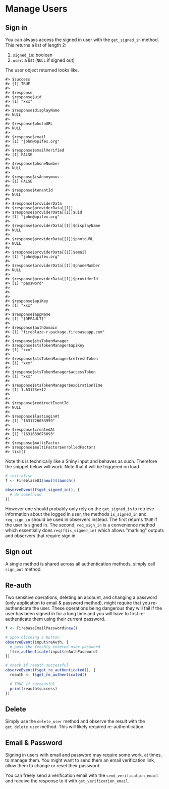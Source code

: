 # Manage Users

## Sign in

You can always access the signed in user with the `get_signed_in` method. This returns a list of length 2:

1. `signed_in`: boolean
2. `user`: a list (`NULL` if signed out)

The user object returned looks like.

```{r, echo = FALSE}
#> $success
#> [1] TRUE
#> 
#> $response
#> $response$uid
#> [1] "xxx"
#> 
#> $response$displayName
#> NULL
#> 
#> $response$photoURL
#> NULL
#> 
#> $response$email
#> [1] "john@opifex.org"
#> 
#> $response$emailVerified
#> [1] FALSE
#> 
#> $response$phoneNumber
#> NULL
#> 
#> $response$isAnonymous
#> [1] FALSE
#> 
#> $response$tenantId
#> NULL
#> 
#> $response$providerData
#> $response$providerData[[1]]
#> $response$providerData[[1]]$uid
#> [1] "john@opifex.org"
#> 
#> $response$providerData[[1]]$displayName
#> NULL
#> 
#> $response$providerData[[1]]$photoURL
#> NULL
#> 
#> $response$providerData[[1]]$email
#> [1] "john@opifex.org"
#> 
#> $response$providerData[[1]]$phoneNumber
#> NULL
#> 
#> $response$providerData[[1]]$providerId
#> [1] "password"
#> 
#> 
#> 
#> $response$apiKey
#> [1] "xxx"
#> 
#> $response$appName
#> [1] "[DEFAULT]"
#> 
#> $response$authDomain
#> [1] "fireblaze-r-package.firebaseapp.com"
#> 
#> $response$stsTokenManager
#> $response$stsTokenManager$apiKey
#> [1] "xxx"
#> 
#> $response$stsTokenManager$refreshToken
#> [1] "xxx"
#> 
#> $response$stsTokenManager$accessToken
#> [1] "xxx"
#> 
#> $response$stsTokenManager$expirationTime
#> [1] 1.63173e+12
#> 
#> 
#> $response$redirectEventId
#> NULL
#> 
#> $response$lastLoginAt
#> [1] "1631726033959"
#> 
#> $response$createdAt
#> [1] "1631639076093"
#> 
#> $response$multiFactor
#> $response$multiFactor$enrolledFactors
#> list()
```

Note this is technically like a Shiny input and behaves as such. Therefore the snippet below will work. Note that it will be triggered on load.

```r
# initialise
f <- FireblazeUI$new()$launch()

observeEvent(f$get_signed_in(), {
  # do somethind
})
```

However one should probably only rely on the `get_signed_in` to retrieve information about the logged in user, the methods `is_signed_in` and `req_sign_in` should be used in observers instead. The first returns `TRUE` if the user is signed in. The second, `req_sign_in` is a convenience method which essentially does `req(f$is_signed_in)` which allows "marking" outputs and observers that require sign in. 

## Sign out

A single method is shared across all authentication methods, simply call `sign_out` method.

## Re-auth

Two sensitive operations, deleting an account, and changing a password (only application to email & password method), might require that you re-authenticate the user. These operations being dangerous they will fail if the user has been signed in for a long time and you will have to first re-authenticate them using their current password.

```r
f <- FirebaseEmailPassword$new()

# upon clicking a button
observeEvent(input$reAuth, {
  # pass the freshly entered user password
  f$re_authenticate(input$reAuthPassword)
})

# check if reauth successful
observeEvent(f$get_re_authenticated(), {
  reauth <- f$get_re_authenticated()

  # TRUE if successful
  print(reauth$success)
})
```

## Delete

Simply use the `delete_user` method and observe the result with the `get_delete_user` method. This will likely required re-authentication.

## Email & Password

Signing in users with email and password may require some work, at times, to manage them. You might want to send them an email verification link, allow them to change or reset their password.

You can freely send a verification email with the `send_verification_email` and receive the response to it with `get_verification_email`. 
